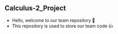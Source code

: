 ## Calculus-2_Project
- Hello, welcome to our team repository 👋
- This repository is used to store our team code 👍
